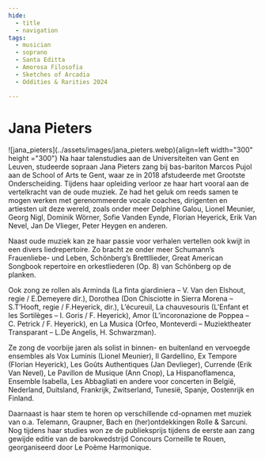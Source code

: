 ```yaml
---
hide:
  - title
  - navigation
tags: 
  - musician
  - soprano
  - Santa Editta
  - Amorosa Filosofia
  - Sketches of Arcadia
  - Oddities & Rarities 2024

---
```


# Jana Pieters

<div class="grid" markdown>
![jana_pieters](../assets/images/jana_pieters.webp){align=left width="300" height ="300"}
Na haar talenstudies aan de Universiteiten van Gent en Leuven, studeerde sopraan Jana Pieters zang bij bas-bariton Marcos Pujol aan de School of Arts te Gent, waar ze in 2018 afstudeerde met Grootste
Onderscheiding. Tijdens haar opleiding verloor ze haar hart vooral aan de vertelkracht van de oude muziek. Ze had het geluk om reeds samen te mogen werken met gerenommeerde vocale coaches, dirigenten en artiesten uit deze wereld, zoals onder meer Delphine Galou, Lionel Meunier, Georg Nigl, Dominik Wörner, Sofie Vanden Eynde, Florian Heyerick, Erik Van Nevel, Jan De Vlieger, Peter Heygen en anderen.

</div> 

Naast oude muziek kan ze haar passie voor verhalen vertellen ook kwijt in een divers liedrepertoire. Zo bracht ze onder meer Schumann’s Frauenliebe- und Leben, Schönberg’s Brettllieder, Great American Songbook repertoire en orkestliederen (Op. 8) van Schönberg op de planken.

Ook zong ze rollen als Arminda (La finta giardiniera – V. Van den Elshout, regie / E.Demeyere dir.), Dorothea (Don Chisciotte in Sierra Morena – S.T’Hooft, regie / F.Heyerick, dir.), L’écureuil, La chauvesouris (L’Enfant et les Sortilèges – I. Goris / F. Heyerick), Amor (L’incoronazione de Poppea – C. Petrick / F. Heyerick), en La Musica (Orfeo, Monteverdi – Muziektheater Transparant – L.De Angelis, H. Schwarzman).

Ze zong de voorbije jaren als solist in binnen- en buitenland en vervoegde ensembles als Vox Luminis (Lionel Meunier), Il Gardellino, Ex Tempore (Florian Heyerick), Les Goûts Authentiques (Jan Devlieger), Currende (Erik Van Nevel), Le Pavillon de Musique (Ann Cnop), La Hispanoflamenca, Ensemble Isabella, Les Abbagliati en andere voor concerten in België, Nederland, Duitsland, Frankrijk, Zwitserland, Tunesië, Spanje, Oostenrijk en Finland.

Daarnaast is haar stem te horen op verschillende cd-opnamen met muziek van o.a. Telemann, Graupner, Bach en (her)ontdekkingen Rolle & Sarcuni. Nog tijdens haar studies won ze de publieksprijs tijdens de eerste aan zang gewijde editie van de barokwedstrijd Concours Corneille te Rouen, georganiseerd door Le Poème Harmonique.


